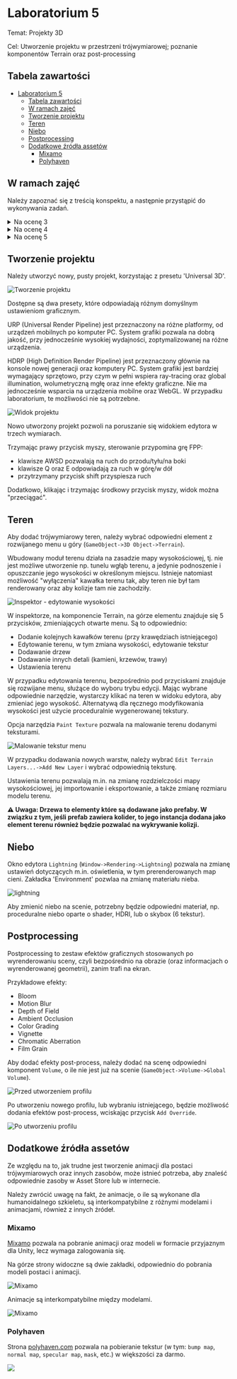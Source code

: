 # Laboratorium 5

Temat: Projekty 3D

Cel: Utworzenie projektu w przestrzeni trójwymiarowej; poznanie komponentów Terrain oraz post-processing

Tabela zawartości
---
- [Laboratorium 5](#laboratorium-5)
  - [Tabela zawartości](#tabela-zawartości)
  - [W ramach zajęć](#w-ramach-zajęć)
  - [Tworzenie projektu](#tworzenie-projektu)
  - [Teren](#teren)
  - [Niebo](#niebo)
  - [Postprocessing](#postprocessing)
  - [Dodatkowe źródła assetów](#dodatkowe-źródła-assetów)
    - [Mixamo](#mixamo)
    - [Polyhaven](#polyhaven)

## W ramach zajęć

Należy zapoznać się z treścią konspektu, a następnie przystąpić do wykonywania zadań.

<details>
<summary>Na ocenę 3</summary>

- utworzyć teren z wykorzystaniem komponentu Terrain
  - dodać drzewa, rośliny
  - dodać modele budynków
  - dodać kolizję do obiektów
- dodać niebo (tekstura, lub proceduralne niebo)

</details>

<details>
<summary>Na ocenę 4</summary>

- korzystając z post-processingu, dodać efekt 'bloom'

</details>

<details>
<summary>Na ocenę 5</summary>

- dodać na scenę postać gracza
  - postać może się poruszać
  - postać powinna być animowana
    - gdy postać się nie rusza ('idle')
    - gdy postać chodzi
    - gdy postać skacze
    - po kliknięciu (animacja np. uderzenia pięścią)

Rady:
* napisanie własnego kontrolera postaci jest mniej skomplikowane, niż może się to wydawać; płynne przechodzenie między animacjami może jednak sprawić kłopoty, w związku z czym walory wizualne są drugorzędne względem mechanicznego działania
* istnieje możliwość skorzystania z gotowego [pakietu assetów](https://assetstore.unity.com/packages/essentials/starter-assets-thirdperson-updates-in-new-charactercontroller-pa-196526).
  * należy zmienić model postaci oraz animacje, np. korzystając z assetów dostępnych na stronie [mixamo.com](mixamo.com)
  * gotowy kontroler nie ma animacji ataku, a jej dodanie może być bardziej skomplikowane, niż samodzielne napisanie kodu i ustawienie odpowiedniego kontrolera animacji

</details>

## Tworzenie projektu

Należy utworzyć nowy, pusty projekt, korzystając z presetu 'Universal 3D'.

![Tworzenie projektu](./media/create-project.png)

Dostępne są dwa presety, które odpowiadają różnym domyślnym ustawieniom graficznym.

URP (Universal Render Pipeline) jest przeznaczony na różne platformy, od urządzeń mobilnych po komputer PC. System grafiki pozwala na dobrą jakość, przy jednocześnie wysokiej wydajności, zoptymalizowanej na różne urządzenia.

HDRP (High Definition Render Pipeline) jest przeznaczony głównie na konsole nowej generacji oraz komputery PC. System grafiki jest bardziej wymagający sprzętowo, przy czym w pełni wspiera ray-tracing oraz global illumination, wolumetryczną mgłę oraz inne efekty graficzne. Nie ma jednocześnie wsparcia na urządzenia mobilne oraz WebGL. W przypadku laboratorium, te możliwości nie są potrzebne.

![Widok projektu](./media/view.png)

Nowo utworzony projekt pozwoli na poruszanie się widokiem edytora w trzech wymiarach.

Trzymając prawy przycisk myszy, sterowanie przypomina grę FPP:
* klawisze AWSD pozwalają na ruch do przodu/tyłu/na boki
* klawisze Q oraz E odpowiadają za ruch w górę/w dół
* przytrzymany przycisk shift przyspiesza ruch

Dodatkowo, klikając i trzymając środkowy przycisk myszy, widok można "przeciągać".

## Teren

Aby dodać trójwymiarowy teren, należy wybrać odpowiedni element z rozwijanego menu u góry (`GameObject->3D Object->Terrain`).

Wbudowany moduł terenu działa na zasadzie mapy wysokościowej, tj. nie jest możliwe utworzenie np. tunelu wgłąb terenu, a jedynie podnoszenie i opuszczanie jego wysokości w określonym miejscu. Istnieje natomiast możliwość "wyłączenia" kawałka terenu tak, aby teren nie był tam renderowany oraz aby kolizje tam nie zachodziły.

![Inspektor - edytowanie wysokości](./media/terrain-editor.png)

W inspektorze, na komponencie Terrain, na górze elementu znajduje się 5 przycisków, zmieniających otwarte menu. Są to odpowiednio:
* Dodanie kolejnych kawałków terenu (przy krawędziach istniejącego)
* Edytowanie terenu, w tym zmiana wysokości, edytowanie tekstur
* Dodawanie drzew
* Dodawanie innych detali (kamieni, krzewów, trawy)
* Ustawienia terenu

W przypadku edytowania terennu, bezpośrednio pod przyciskami znajduje się rozwijane menu, służące do wyboru trybu edycji. Mając wybrane odpowiednie narzędzie, wystarczy klikać na teren w widoku edytora, aby zmieniać jego wysokość. Alternatywą dla ręcznego modyfikowania wysokości jest użycie proceduralnie wygenerowanej tekstury.

Opcja narzędzia `Paint Texture` pozwala na malowanie terenu dodanymi teksturami.

![Malowanie tekstur menu](./media/paint-texture.png)

W przypadku dodawania nowych warstw, należy wybrać `Edit Terrain Layers...->Add New Layer` i wybrać odpowiednią teksturę.

Ustawienia terenu pozwalają m.in. na zmianę rozdzielczości mapy wysokościowej, jej importowanie i eksportowanie, a także zmianę rozmiaru modelu terenu.


**⚠️ Uwaga: Drzewa to elementy które są dodawane jako prefaby. W związku z tym, jeśli prefab zawiera kolider, to jego instancja dodana jako element terenu również będzie pozwalać na wykrywanie kolizji.**

## Niebo

Okno edytora `Lightning` (`Window->Rendering->Lightning`) pozwala na zmianę ustawień dotyczących m.in. oświetlenia, w tym prerenderowanych map cieni. Zakładka 'Environment' pozwlaa na zmianę materiału nieba.

![lightning](./media/lightning.png)

Aby zmienić niebo na scenie, potrzebny będzie odpowiedni materiał, np. proceduralne niebo oparte o shader, HDRI, lub o skybox (6 tekstur).

## Postprocessing

Postprocessing to zestaw efektów graficznych stosowanych po wyrenderowaniu sceny, czyli bezpośrednio na obrazie (oraz informacjach o wyrenderowanej geometrii), zanim trafi na ekran.

Przykładowe efekty:
* Bloom
* Motion Blur
* Depth of Field
* Ambient Occlusion
* Color Grading
* Vignette
* Chromatic Aberration
* Film Grain

Aby dodać efekty post-process, należy dodać na scenę odpowiedni komponent `Volume`, o ile nie jest już na scenie (`GameObject->Volume->Global Volume`).

![Przed utworzeniem profilu](./media/volume-empty.png)

Po utworzeniu nowego profilu, lub wybraniu istniejącego, będzie możliwość dodania efektów post-process, wciskając przycisk `Add Override`.

![Po utworzeniu profilu](./media/volume-with-settings.png)

## Dodatkowe źródła assetów

Ze względu na to, jak trudne jest tworzenie animacji dla postaci trójwymiarowych oraz innych zasobów, może istnieć potrzeba, aby znaleść odpowiednie zasoby w Asset Store lub w internecie.

 Należy zwrócić uwagę na fakt, że animacje, o ile są wykonane dla humanoidalnego szkieletu, są interkompatybilne z różnymi modelami i animacjami, również z innych źródeł.

### Mixamo

[Mixamo](https://www.mixamo.com) pozwala na pobranie animacji oraz modeli w formacie przyjaznym dla Unity, lecz wymaga zalogowania się. 

Na górze strony widoczne są dwie zakładki, odpowiednio do pobrania modeli postaci i animacji.

![Mixamo](./media/mixamo1.png)

Animacje są interkompatybilne między modelami.

![Mixamo](./media/mixamo2.png)

### Polyhaven

Strona [polyhaven.com](https://polyhaven.com) pozwala na pobieranie tekstur (w tym: `bump map`, `normal map`, `specular map`, `mask`, etc.) w większości za darmo.

![](./media/polyhaven.png)
